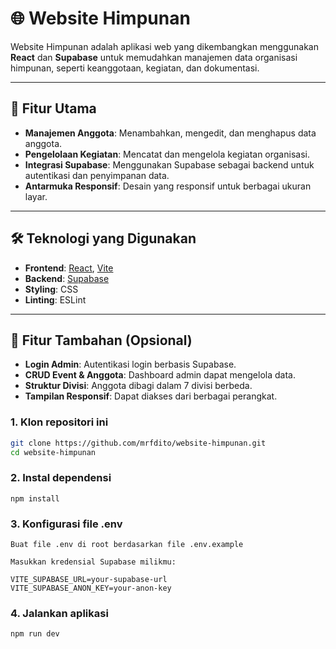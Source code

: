 # 🌐 Website Himpunan

Website Himpunan adalah aplikasi web yang dikembangkan menggunakan **React** dan **Supabase** untuk memudahkan manajemen data organisasi himpunan, seperti keanggotaan, kegiatan, dan dokumentasi.

---

## 🚀 Fitur Utama

- **Manajemen Anggota**: Menambahkan, mengedit, dan menghapus data anggota.
- **Pengelolaan Kegiatan**: Mencatat dan mengelola kegiatan organisasi.
- **Integrasi Supabase**: Menggunakan Supabase sebagai backend untuk autentikasi dan penyimpanan data.
- **Antarmuka Responsif**: Desain yang responsif untuk berbagai ukuran layar.

---

## 🛠️ Teknologi yang Digunakan

- **Frontend**: [React](https://reactjs.org/), [Vite](https://vitejs.dev/)
- **Backend**: [Supabase](https://supabase.com/)
- **Styling**: CSS
- **Linting**: ESLint

---

## 🧪 Fitur Tambahan (Opsional)

- **Login Admin**: Autentikasi login berbasis Supabase.
- **CRUD Event & Anggota**: Dashboard admin dapat mengelola data.
- **Struktur Divisi**: Anggota dibagi dalam 7 divisi berbeda.
- **Tampilan Responsif**: Dapat diakses dari berbagai perangkat.

### 1. Klon repositori ini
```bash
git clone https://github.com/mrfdito/website-himpunan.git
cd website-himpunan
```

### 2. Instal dependensi
```
npm install
```

### 3. Konfigurasi file .env
```
Buat file .env di root berdasarkan file .env.example
```
```
Masukkan kredensial Supabase milikmu:

VITE_SUPABASE_URL=your-supabase-url
VITE_SUPABASE_ANON_KEY=your-anon-key
```

### 4. Jalankan aplikasi
```
npm run dev
```


